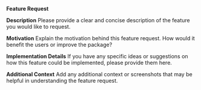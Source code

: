 **Feature Request**

**Description**
Please provide a clear and concise description of the feature you would like to request.

**Motivation**
Explain the motivation behind this feature request. How would it benefit the users or improve the package?

**Implementation Details**
If you have any specific ideas or suggestions on how this feature could be implemented, please provide them here.

**Additional Context**
Add any additional context or screenshots that may be helpful in understanding the feature request.
